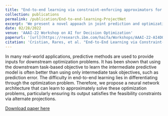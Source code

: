 ```yaml
---
title: "End-to-end learning via constraint-enforcing approximators for linear programs with applications to supply chains"
collection: publications
permalink: /publication/End-to-end-learning-ProjectNet
excerpt: 'We present a novel appoach in joint prediction and optimization by introducing a neural network architecture (ProjectNet) capable of approximately solving optimization problems.'
date: 02/28/2022
venue: 'AAAI-22 Workshop on AI for Decision Optimization'
paperurl: '[url](https://research.ibm.com/haifa/Workshops/AAAI-22-AI4DO/PDF/End-to-End%20Learning%20via%20Constraint-Enforcing%20Approximators%20for%20LinearPrograms%20with%20Applications%20to%20Supply%20Chains.pdf)'
citation: 'Cristian, Rares, et al. "End-to-End Learning via Constraint-Enforcing Approximators for Linear Programs with Applications to Supply Chains." (2022).'
---
```


In many real-world applications, predictive methods are used to provide inputs for downstream optimization problems. It has been shown that using the downstream task-based objective to learn the intermediate predictive model is often better than using only intermediate task objectives, such as prediction error. The difficulty in end-to-end learning lies in differentiating through the optimization problem. Therefore, we propose a neural network architecture that can learn to approximately solve these optimization problems, particularly ensuring its output satisfies the feasibility constraints via alternate projections.


[Download paper here](https://research.ibm.com/haifa/Workshops/AAAI-22-AI4DO/PDF/End-to-End%20Learning%20via%20Constraint-Enforcing%20Approximators%20for%20LinearPrograms%20with%20Applications%20to%20Supply%20Chains.pdf)

